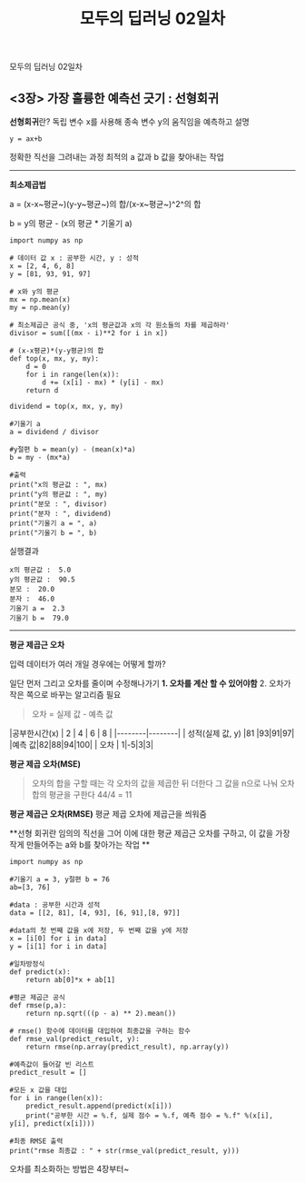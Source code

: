 ﻿---
layout: post
title: "모두의 딥러닝 02일차"
categories:
  - Deep learning
tags:
  - deep learning
last_modified_at: 2018-08-16
---

모두의 딥러닝 02일차

<3장> 가장 훌륭한 예측선 긋기 : 선형회귀
---

**선형회귀**란?
독립 변수 x를 사용해 종속 변수 y의 움직임을 예측하고 설명

	y = ax+b

정확한 직선을 그려내는 과정
최적의 a 값과 b 값을 찾아내는 작업

---
**최소제곱법**

a = (x-x~평균~)(y-y~평균~)의 합/(x-x~평균~)^2^의 합

b = y의 평균 - (x의 평균 * 기울기 a)

```
import numpy as np

# 데이터 값 x : 공부한 시간, y : 성적
x = [2, 4, 6, 8]
y = [81, 93, 91, 97]

# x와 y의 평균
mx = np.mean(x)
my = np.mean(y)

# 최소제곱근 공식 중, 'x의 평균값과 x의 각 원소들의 차를 제곱하라'
divisor = sum([(mx - i)**2 for i in x])

# (x-x평균)*(y-y평균)의 합
def top(x, mx, y, my):
    d = 0
    for i in range(len(x)):
        d += (x[i] - mx) * (y[i] - mx)
    return d

dividend = top(x, mx, y, my)

#기울기 a
a = dividend / divisor

#y절편 b = mean(y) - (mean(x)*a)
b = my - (mx*a)

#출력
print("x의 평균값 : ", mx)
print("y의 평균값 : ", my)
print("분모 : ", divisor)
print("분자 : ", dividend)
print("기울기 a = ", a)
print("기울기 b = ", b)
```

실행결과
```
x의 평균값 :  5.0
y의 평균값 :  90.5
분모 :  20.0
분자 :  46.0
기울기 a =  2.3
기울기 b =  79.0
```

---
**평균 제곱근 오차**

입력 데이터가 여러 개일 경우에는 어떻게 할까?

일단 먼저 그리고 오차를 줄이며 수정해나가기
**1. 오차를 계산 할 수 있어야함**
2. 오차가 작은 쪽으로 바꾸는 알고리즘 필요

> 오차 = 실제 값 - 예측 값

|공부한시간(x) | 2 | 4 | 6 | 8 |
|--------|--------|
| 성적(실제 값, y)	|81 |93|91|97|
|예측 값|82|88|94|100|
| 오차	| 1|-5|3|3|


**평균 제곱 오차(MSE)**


>오차의 합을 구할 때는 각 오차의 값을 제곱한 뒤 더한다
>그 값을 n으로 나눠 오차 합의 평균을 구한다
> 44/4 = 11

**평균 제곱근 오차(RMSE)**
평균 제곱 오차에 제곱근을 씌워줌


**선형 회귀란 임의의 직선을 그어 이에 대한 평균 제곱근 오차를 구하고, 이 값을 가장 작게 만들어주는 a와 b를 찾아가는 작업 **


```
import numpy as np

#기울기 a = 3, y절편 b = 76
ab=[3, 76]

#data : 공부한 시간과 성적
data = [[2, 81], [4, 93], [6, 91],[8, 97]]

#data의 첫 번째 값을 x에 저장, 두 번째 값을 y에 저장
x = [i[0] for i in data]
y = [i[1] for i in data]

#일차방정식
def predict(x):
    return ab[0]*x + ab[1]

#평균 제곱근 공식
def rmse(p,a):
    return np.sqrt(((p - a) ** 2).mean())

# rmse() 함수에 데이터를 대입하여 최종값을 구하는 함수
def rmse_val(predict_result, y):
    return rmse(np.array(predict_result), np.array(y))

#예측값이 들어갈 빈 리스트
predict_result = []

#모든 x 값을 대입
for i in range(len(x)):
    predict_result.append(predict(x[i]))
    print("공부한 시간 = %.f, 실제 점수 = %.f, 예측 점수 = %.f" %(x[i], y[i], predict(x[i])))

#최종 RMSE 출력
print("rmse 최종값 : " + str(rmse_val(predict_result, y)))
```

오차를 최소화하는 방법은 4장부터~